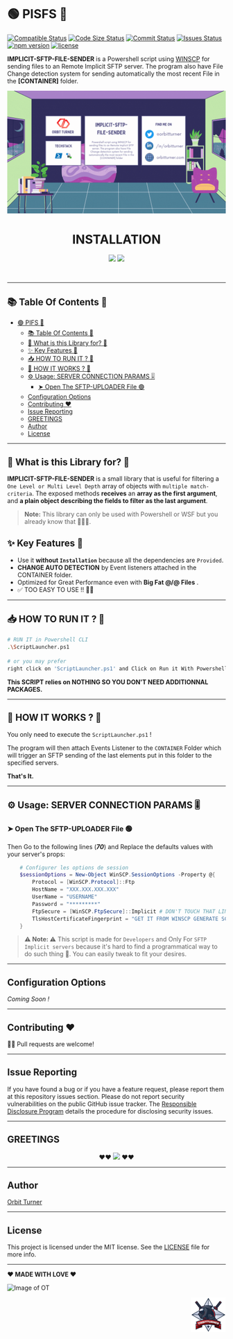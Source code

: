 # 🟢 PISFS 🔎
[![Compatible Status](https://img.shields.io/badge/works%20with-PS1-blue)](https://github.com/orbitturner/IMPLICIT-SFTP-FILE-SENDER)
[![Code Size Status](https://img.shields.io/github/languages/code-size/orbitturner/IMPLICIT-SFTP-FILE-SENDER)](https://github.com/orbitturner/IMPLICIT-SFTP-FILE-SENDER)
[![Commit Status](https://img.shields.io/github/commit-activity/m/orbitturner/IMPLICIT-SFTP-FILE-SENDER?color=red)](https://github.com/orbitturner/IMPLICIT-SFTP-FILE-SENDER)
[![Issues Status](https://img.shields.io/github/issues/orbitturner/IMPLICIT-SFTP-FILE-SENDER)](https://github.com/orbitturner/IMPLICIT-SFTP-FILE-SENDER)
[![npm version](https://img.shields.io/npm/v/IMPLICIT-SFTP-FILE-SENDER.svg)](https://github.com/orbitturner/IMPLICIT-SFTP-FILE-SENDER) [![license](https://img.shields.io/npm/l/IMPLICIT-SFTP-FILE-SENDER.svg)](https://github.com/orbitturner/IMPLICIT-SFTP-FILE-SENDER)

**IMPLICIT-SFTP-FILE-SENDER** is a Powershell script using [WINSCP](https://winscp.net/) for sending files to an Remote Implicit SFTP server. The program also have File Change detection system for sending automatically the most recent File in the **[CONTAINER]** folder.

<p align="center">
  <a href="http://orbitturner.com/"><img src="./.repo-assets/images/GITHUB REPOS COVER.gif" width="auto" alt="IMPLICIT-SFTP-FILE-SENDER COVER"/></a>
</p>


<h1 align="center">INSTALLATION</h1>
<p align="center">
<a href="https://github.com/orbitturner/IMPLICIT-SFTP-FILE-SENDER"><img src="https://img.shields.io/badge/DOWNLOAD-LATEST%20VERSION-lime?style=for-the-badge&logo=docusign&logoColor=lime"></a>
<a href="https://github.com/orbitturner/IMPLICIT-SFTP-FILE-SENDER/issues/new/choose"><img src="https://img.shields.io/badge/ISSUES-CREATE%20AN%20ISSUE-crimson?style=for-the-badge&logo=indeed&logoColor=CRIMSON"></a>
</p>
<br/>

___
## 📚 Table Of Contents 📑
- [🟢 PIFS 🔎](#---PISF---)
  * [📚 Table Of Contents 📑](#---table-of-contents---)
  * [💨 What is this Library for? 🤔](#---what-is-this-library-for----)
  * [✨ Key Features 🎯](#--key-features---)
  * [📥 HOW TO RUN IT ? 🔰](#---how-to-run-it-----)
  * [🤔 HOW IT WORKS ? 🤔](#---how-it-works-----)
  * [⚙ Usage: SERVER CONNECTION PARAMS 🎚](#--usage--server-connection-params---)
    + [➤ Open The SFTP-UPLOADER File 🟢](#--open-the-sftp-uploader-file---)
  * [Configuration Options](#configuration-options)
  * [Contributing ❤](#contributing--)
  * [Issue Reporting](#issue-reporting)
  * [GREETINGS](#greetings)
  * [Author](#author)
  * [License](#license)

___

## 💨 What is this Library for? 🤔

**IMPLICIT-SFTP-FILE-SENDER** is a small library that is useful for filtering a `One Level or Multi Level Depth` array of objects with `multiple match-criteria`. The exposed methods **receives** an **array as the first argument**, and **a plain object describing the fields to filter as the last argument**.


> **Note:** This library can only be used with Powershell or WSF but you already know that 🤦🏿‍♂️.



## ✨ Key Features 🎯

* Use it **without `Installation`**  because all the dependencies are `Provided`.
* **CHANGE AUTO DETECTION** by Event listeners attached in the CONTAINER folder.
* Optimized for Great Performance even with **Big Fat @/@ Files** .
* ✅ TOO EASY TO USE !! 🥳🥳

___

## 📥 HOW TO RUN IT ? 🔰

```bash
# RUN IT in Powershell CLI
.\ScriptLauncher.ps1

# or you may prefer
right click on 'ScriptLauncher.ps1' and Click on Run it With Powershell
```

**This SCRIPT relies on NOTHING SO YOU DON'T NEED ADDITIONNAL PACKAGES.**

___
## 🤔 HOW IT WORKS ? 🤔

You only need to execute the `ScriptLauncher.ps1` !

The program will then attach Events Listener to the `CONTAINER` Folder which will trigger an SFTP sending of the last elements put in this folder to the specified servers.


**That's It.**
___



## ⚙ Usage: SERVER CONNECTION PARAMS 🎚

### ➤ Open The SFTP-UPLOADER File 🟢

Then Go to the following lines (***70***) and Replace the defaults values with your server's props:

```powershell
    # Configurer les options de session
    $sessionOptions = New-Object WinSCP.SessionOptions -Property @{
        Protocol = [WinSCP.Protocol]::Ftp
        HostName = "XXX.XXX.XXX.XXX"
        UserName = "USERNAME"
        Password = "*********"
        FtpSecure = [WinSCP.FtpSecure]::Implicit # DON'T TOUCH THAT LINE.
        TlsHostCertificateFingerprint = "GET IT FROM WINSCP GENERATE SCRIPT PANEL"
    }
```
> **⚠ Note: ⚠** This script is made for `Developers` and Only For `SFTP Implicit servers` because it's hard to find a programmatical way to do such thing 🚨. You can easily tweak to fit your desires.

___
## Configuration Options

*Coming Soon !*
___
## Contributing ❤

👋🏾 Pull requests are welcome! 
___

## Issue Reporting

If you have found a bug or if you have a feature request, please report them at this repository issues section. Please do not report security vulnerabilities on the public GitHub issue tracker. The [Responsible Disclosure Program](mailto:support@orbitturner.com) details the procedure for disclosing security issues.
___

## GREETINGS

<p align="center">
❤❤
<a href="https://github.com/GalsenDev221/made.in.senegal"><img src="https://github.com/GalsenDev221/made.in.senegal/raw/master/assets/badge.svg"></a>
❤❤
</p>


___
## Author

[Orbit Turner](https://orbitturner.com)

___
## License

This project is licensed under the MIT license. See the [LICENSE](LICENSE) file for more info.
______________________________________________________
**❤ MADE WITH LOVE ❤**

![Image of OT](https://raw.githubusercontent.com/orbitturner/orbitturner/master/LOGO-OT.png)

<img src="https://github.com/orbitturner/challenger/blob/master/images/OrbitTurner_Gaming_GitHubBadge.png?raw=true" align="right" />
